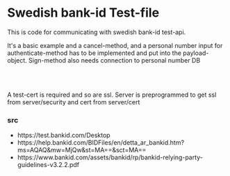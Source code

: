 
<h1>Swedish bank-id Test-file</h1>


This is code for communicating with
swedish bank-id test-api.

<p>It's a basic example and a cancel-method, and a personal number input
for authenticate-method has to be implemented and put into
the payload-object. Sign-method also needs connection to personal number DB</p>
<br>
<br>
<p>A test-cert is required and so are ssl. Server is preprogrammed to
get ssl from server/security and cert from server/cert</p>


<h3>src</h3>
<ul>
  <li>https://test.bankid.com/Desktop</li>
  <li>https://help.bankid.com/BIDFiles/en/detta_ar_bankid.htm?ms=AQAQ&mw=MjQw&st=MA==&sct=MA==</li>
  <li>https://www.bankid.com/assets/bankid/rp/bankid-relying-party-guidelines-v3.2.2.pdf</li>
</ul>
